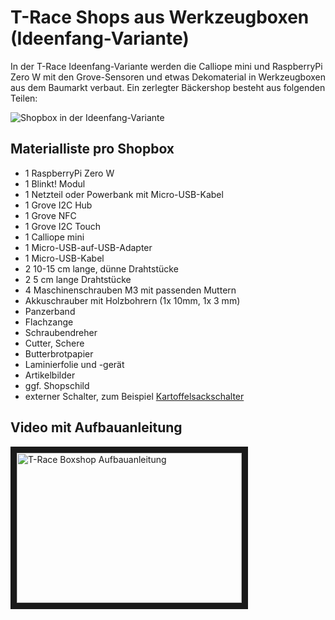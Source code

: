# T-Race Shops aus Werkzeugboxen (Ideenfang-Variante)

In der T-Race Ideenfang-Variante werden die Calliope mini und RaspberryPi Zero W mit den
Grove-Sensoren und etwas Dekomaterial in Werkzeugboxen aus dem Baumarkt verbaut.
Ein zerlegter Bäckershop besteht aus folgenden Teilen:

![Shopbox in der Ideenfang-Variante](fotos/Shopbox_Material.jpg?raw=true "Shopbox Ideenfang-Variante")


## Materialliste pro Shopbox
- 1 RaspberryPi Zero W
- 1 Blinkt! Modul
- 1 Netzteil oder Powerbank mit Micro-USB-Kabel 
- 1 Grove I2C Hub
- 1 Grove NFC
- 1 Grove I2C Touch
- 1 Calliope mini
- 1 Micro-USB-auf-USB-Adapter
- 1 Micro-USB-Kabel
- 2 10-15 cm lange, dünne Drahtstücke
- 2 5 cm lange Drahtstücke
- 4 Maschinenschrauben M3 mit passenden Muttern
- Akkuschrauber mit Holzbohrern (1x 10mm, 1x 3 mm)
- Panzerband 
- Flachzange
- Schraubendreher
- Cutter, Schere
- Butterbrotpapier
- Laminierfolie und -gerät
- Artikelbilder
- ggf. Shopschild
- externer Schalter, zum Beispiel [Kartoffelsackschalter](../Sonstiges/Kartoffelsackschalter.pdf)

## Video mit Aufbauanleitung 
<a href="http://www.youtube.com/watch?feature=player_embedded&v=tBm3iVFp_Bo" 
target="_blank"><img src="http://img.youtube.com/vi/tBm3iVFp_Bo/0.jpg" 
alt="T-Race Boxshop Aufbauanleitung" width="360" height="240" border="10" target="_new"/></a>